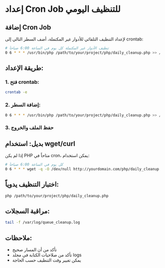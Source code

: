 # إعداد Cron Job للتنظيف اليومي

## إضافة Cron Job

لإعداد التنظيف التلقائي للأدوار غير المكتملة، أضف السطر التالي إلى crontab:

```bash
# تنظيف الأدوار غير المكتملة كل يوم في الساعة 6:00 صباحاً
0 6 * * * /usr/bin/php /path/to/your/project/php/daily_cleanup.php >> /var/log/queue_cleanup.log 2>&1
```

## طريقة الإعداد:

### 1. فتح crontab:
```bash
crontab -e
```

### 2. إضافة السطر:
```bash
0 6 * * * /usr/bin/php /path/to/your/project/php/daily_cleanup.php >> /var/log/queue_cleanup.log 2>&1
```

### 3. حفظ الملف والخروج

## بديل: استخدام wget/curl

إذا لم يكن PHP متاحاً في cron، يمكن استخدام:

```bash
# كل يوم في الساعة 6:00 صباحاً
0 6 * * * wget -q -O /dev/null http://yourdomain.com/php/daily_cleanup.php
```

## اختبار التنظيف يدوياً:

```bash
php /path/to/your/project/php/daily_cleanup.php
```

## مراقبة السجلات:

```bash
tail -f /var/log/queue_cleanup.log
```

## ملاحظات:

- تأكد من أن المسار صحيح
- تأكد من صلاحيات الكتابة في مجلد logs
- يمكن تغيير وقت التنظيف حسب الحاجة